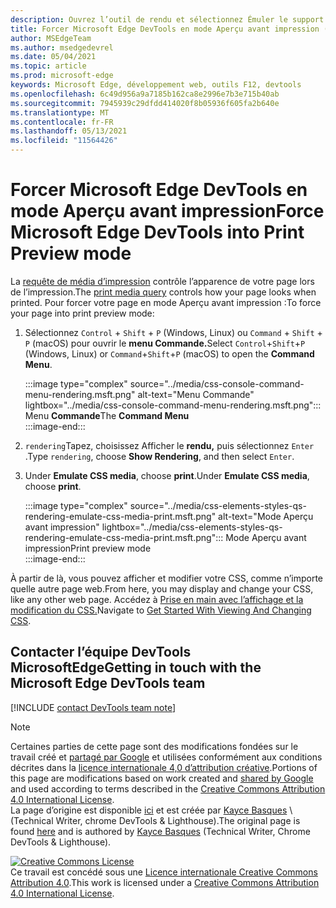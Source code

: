 ```yaml
---
description: Ouvrez l’outil de rendu et sélectionnez Émuler le support CSS > imprimer.
title: Forcer Microsoft Edge DevTools en mode Aperçu avant impression (type de média d’impression CSS)
author: MSEdgeTeam
ms.author: msedgedevrel
ms.date: 05/04/2021
ms.topic: article
ms.prod: microsoft-edge
keywords: Microsoft Edge, développement web, outils F12, devtools
ms.openlocfilehash: 6c49d956a9a7185b162ca8e2996e7b3e715b40ab
ms.sourcegitcommit: 7945939c29dfdd414020f8b05936f605fa2b640e
ms.translationtype: MT
ms.contentlocale: fr-FR
ms.lasthandoff: 05/13/2021
ms.locfileid: "11564426"
---
```

<!-- Copyright Kayce Basques 

   Licensed under the Apache License, Version 2.0 (the "License");
   you may not use this file except in compliance with the License.
   You may obtain a copy of the License at

       https://www.apache.org/licenses/LICENSE-2.0

   Unless required by applicable law or agreed to in writing, software
   distributed under the License is distributed on an "AS IS" BASIS,
   WITHOUT WARRANTIES OR CONDITIONS OF ANY KIND, either express or implied.
   See the License for the specific language governing permissions and
   limitations under the License.  -->
# <a name="force-microsoft-edge-devtools-into-print-preview-mode"></a><span data-ttu-id="7475f-104">Forcer Microsoft Edge DevTools en mode Aperçu avant impression</span><span class="sxs-lookup"><span data-stu-id="7475f-104">Force Microsoft Edge DevTools into Print Preview mode</span></span>  

<span data-ttu-id="7475f-105">La [requête de média d’impression][MDNUsingMediaQueries] contrôle l’apparence de votre page lors de l’impression.</span><span class="sxs-lookup"><span data-stu-id="7475f-105">The [print media query][MDNUsingMediaQueries] controls how your page looks when printed.</span></span>  <span data-ttu-id="7475f-106">Pour forcer votre page en mode Aperçu avant impression :</span><span class="sxs-lookup"><span data-stu-id="7475f-106">To force your page into print preview mode:</span></span>  

1.  <span data-ttu-id="7475f-107">Sélectionnez `Control` + `Shift` + `P` \(Windows, Linux\) ou `Command` + `Shift` + `P` \(macOS\) pour ouvrir le **menu Commande.**</span><span class="sxs-lookup"><span data-stu-id="7475f-107">Select `Control`+`Shift`+`P` \(Windows, Linux\) or `Command`+`Shift`+`P` \(macOS\) to open the **Command Menu**.</span></span>  
    
    :::image type="complex" source="../media/css-console-command-menu-rendering.msft.png" alt-text="Menu Commande" lightbox="../media/css-console-command-menu-rendering.msft.png":::
       <span data-ttu-id="7475f-109">Menu **Commande**</span><span class="sxs-lookup"><span data-stu-id="7475f-109">The **Command Menu**</span></span>  
    :::image-end:::  
    
1.  <span data-ttu-id="7475f-110">`rendering`Tapez, choisissez Afficher le **rendu,** puis sélectionnez `Enter` .</span><span class="sxs-lookup"><span data-stu-id="7475f-110">Type `rendering`, choose **Show Rendering**, and then select `Enter`.</span></span>  
1.  <span data-ttu-id="7475f-111">Under **Emulate CSS media**, choose **print**.</span><span class="sxs-lookup"><span data-stu-id="7475f-111">Under **Emulate CSS media**, choose **print**.</span></span>  
    
    :::image type="complex" source="../media/css-elements-styles-qs-rendering-emulate-css-media-print.msft.png" alt-text="Mode Aperçu avant impression" lightbox="../media/css-elements-styles-qs-rendering-emulate-css-media-print.msft.png":::
       <span data-ttu-id="7475f-113">Mode Aperçu avant impression</span><span class="sxs-lookup"><span data-stu-id="7475f-113">Print preview mode</span></span>  
    :::image-end:::  
    
<span data-ttu-id="7475f-114">À partir de là, vous pouvez afficher et modifier votre CSS, comme n’importe quelle autre page web.</span><span class="sxs-lookup"><span data-stu-id="7475f-114">From here, you may display and change your CSS, like any other web page.</span></span>  <span data-ttu-id="7475f-115">Accédez à [Prise en main avec l’affichage et la modification du CSS.][DevToolsCSSGetStarted]</span><span class="sxs-lookup"><span data-stu-id="7475f-115">Navigate to [Get Started With Viewing And Changing CSS][DevToolsCSSGetStarted].</span></span>  

## <a name="getting-in-touch-with-the-microsoft-edge-devtools-team"></a><span data-ttu-id="7475f-116">Contacter l’équipe DevTools MicrosoftEdge</span><span class="sxs-lookup"><span data-stu-id="7475f-116">Getting in touch with the Microsoft Edge DevTools team</span></span>  

[!INCLUDE [contact DevTools team note](../includes/contact-devtools-team-note.md)]  

<!-- links -->  

[MicrosoftEdgeDevTools]: ../../devtools-guide-chromium/index.md "outils de développement Microsoft Edge (Chromium) | Documents Microsoft"  
[DevToolsCSSGetStarted]: ./index.md "Commencer à afficher et modifier les | Documents Microsoft"  

[MDNUsingMediaQueries]: https://developer.mozilla.org/docs/Web/CSS/Media_Queries/Using_media_queries "Utilisation de requêtes multimédias | MDN"  

> [!NOTE]
> <span data-ttu-id="7475f-120">Certaines parties de cette page sont des modifications fondées sur le travail créé et [partagé par Google][GoogleSitePolicies] et utilisées conformément aux conditions décrites dans la [licence internationale 4,0 d’attribution créative][CCA4IL].</span><span class="sxs-lookup"><span data-stu-id="7475f-120">Portions of this page are modifications based on work created and [shared by Google][GoogleSitePolicies] and used according to terms described in the [Creative Commons Attribution 4.0 International License][CCA4IL].</span></span>  
> <span data-ttu-id="7475f-121">La page d’origine est disponible [ici](https://developers.google.com/web/tools/chrome-devtools/css/print-preview) et est créée par [Kayce Basques][KayceBasques] \ (Technical Writer, chrome DevTools \& Lighthouse\).</span><span class="sxs-lookup"><span data-stu-id="7475f-121">The original page is found [here](https://developers.google.com/web/tools/chrome-devtools/css/print-preview) and is authored by [Kayce Basques][KayceBasques] \(Technical Writer, Chrome DevTools \& Lighthouse\).</span></span>  

[![Creative Commons License][CCby4Image]][CCA4IL]  
<span data-ttu-id="7475f-123">Ce travail est concédé sous une [Licence internationale Creative Commons Attribution 4.0][CCA4IL].</span><span class="sxs-lookup"><span data-stu-id="7475f-123">This work is licensed under a [Creative Commons Attribution 4.0 International License][CCA4IL].</span></span>  

[CCA4IL]: https://creativecommons.org/licenses/by/4.0  
[CCby4Image]: https://i.creativecommons.org/l/by/4.0/88x31.png  
[GoogleSitePolicies]: https://developers.google.com/terms/site-policies  
[KayceBasques]: https://developers.google.com/web/resources/contributors#kayce-basques  
